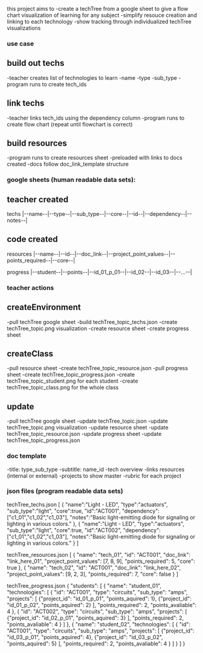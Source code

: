 this project aims to 
-create a techTree from a google sheet to give a flow chart visualization of learning for any subject
-simplify resouce creation and linking to each technology
-show tracking through individualized techTree visualizations

### use case
## build out techs
-teacher creates list of technologies to learn 
  -name
  -type
  -sub_type
-program runs to create tech_ids

## link techs
-teacher links tech_ids using the dependency column
-program runs to create flow chart
   (repeat until flowchart is correct)

## build resources
-program runs to create resources sheet
  -preloaded with links to docs created
  -docs follow doc_link_template structure


### google sheets (human readable data sets):
## teacher created
techs 
|--name--|--type--|--sub_type--|--core--|--id--|--dependency--|--notes--|

## code created
resources 
|--name--|--id--|--doc_link--|--project_point_values--|--points_required--|--core--|

progress 
|--student--|--points--|--id_01_p_01--|--id_02--|--id_03--|--...--|


### teacher actions

## createEnvironment 
-pull techTree google sheet
-build techTree_topic_techs.json
-create techTree_topic.png visualization
-create resource sheet
-create progress sheet

## createClass
-pull resource sheet
-create techTree_topic_resource.json
-pull progress sheet
-create techTree_topic_progress.json
-create techTree_topic_student.png for each student
-create techTree_topic_class.png for the whole class

## update
-pull techTree google sheet
-update techTree_topic.json 
-update techTree_topic.png visualization
-update resource sheet
-update techTree_topic_resource.json
-update progress sheet
-update techTree_topic_progress.json


### doc template
-title: type_sub_type
-subtitle: name_id
-tech overview
-links resources (internal or external)
-projects to show master
-rubric for each project


### json files (program readable data sets)
techTree_techs.json
[
	{
		"name":"Light - LED", 
		"type":"actuators", 
        "sub_type":"light", 
        "core":true, 
		"id":"ACT001", 
		"dependency":["c1_01","c1_02","c1_03"],
		"notes":"Basic light-emitting diode for signaling or lighting in various colors."
	},
	{
		"name":"Light - LED", 
		"type":"actuators", 
        "sub_type":"light", 
        "core":true, 
		"id":"ACT002", 
		"dependency":["c1_01","c1_02","c1_03"],
		"notes":"Basic light-emitting diode for signaling or lighting in various colors."
	}
]

techTree_resources.json
[
    {
        "name": "tech_01", 
        "id": "ACT001", 
        "doc_link": "link_here_01",
        "project_point_values": [7, 8, 9], 
        "points_required": 5,
        "core": true
    },
    {
        "name": "tech_02", 
        "id": "ACT001", 
        "doc_link": "link_here_02",
        "project_point_values": [9, 2, 3], 
        "points_required": 7,
        "core": false
    }
]


techTree_progress.json
{
    "students": [
        {
            "name": "student_01",
            "technologies": [
                {
                    "id": "ACT001",
                    "type": "circuits",
                    "sub_type": "amps",
                    "projects": [
                        {"project_id": "id_01_p_01", "points_aquired": 1},
                        {"project_id": "id_01_p_02", "points_aquired": 2}
                    ],
                    "points_required": 2,
                    "points_avaliable": 4
                },
                {
                    "id": "ACT002",
                    "type": "circuits",
                    "sub_type": "amps",
                    "projects": [
                        {"project_id": "id_02_p_01", "points_aquired": 3}
                    ],
                    "points_required": 2,
                    "points_avaliable": 4
                }
            ]
        },
        {
            "name": "student_02",
            "technologies": [
                {
                    "id": "ACT001",
                    "type": "circuits",
                    "sub_type": "amps",
                    "projects": [
                        {"project_id": "id_03_p_01", "points_aquired": 4},
                        {"project_id": "id_03_p_02", "points_aquired": 5}
                    ],
                    "points_required": 2,
                    "points_avaliable": 4
                }
            ]
        }
    ]
}


